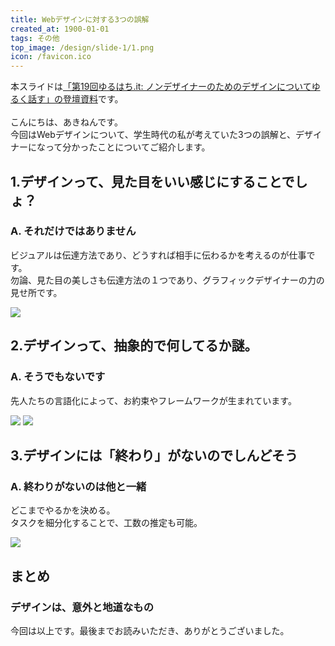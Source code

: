 ```yaml
---
title: Webデザインに対する3つの誤解
created_at: 1900-01-01
tags: その他
top_image: /design/slide-1/1.png
icon: /favicon.ico
---
```


本スライドは<a href="https://speakerdeck.com/akinen/3-misconceptions-about-web-design">「第19回ゆるはち.it: ノンデザイナーのためのデザインについてゆるく話す」の登壇資料</a>です。<br>
<br>
こんにちは、あきねんです。<br>
今回はWebデザインについて、学生時代の私が考えていた3つの誤解と、デザイナーになって分かったことについてご紹介します。<br>

## 1.デザインって、見た目をいい感じにすることでしょ？
### A. それだけではありません
ビジュアルは伝達方法であり、どうすれば相手に伝わるかを考えるのが仕事です。<br>
勿論、見た目の美しさも伝達方法の１つであり、グラフィックデザイナーの力の見せ所です。

<img class="article__img" src="/design/slide-1/2.png">

## 2.デザインって、抽象的で何してるか謎。
### A. そうでもないです
先人たちの言語化によって、お約束やフレームワークが生まれています。<br>

<img class="article__img" src="/design/slide-1/3.png">

<img class="article__img" src="/design/slide-1/4.png">

## 3.デザインには「終わり」がないのでしんどそう
### A. 終わりがないのは他と一緒
どこまでやるかを決める。<br>
タスクを細分化することで、工数の推定も可能。

<img class="article__img" src="/design/slide-1/5.png">

## まとめ
### デザインは、意外と地道なもの

今回は以上です。最後までお読みいただき、ありがとうございました。